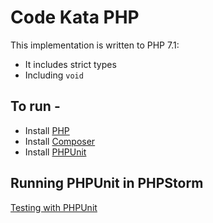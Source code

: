 # Code Kata PHP

This implementation is written to PHP 7.1:
* It includes strict types
* Including `void`

## To run -
* Install [PHP](http://php.net/)
* Install [Composer](https://getcomposer.org/doc/00-intro.md)
* Install [PHPUnit](https://phpunit.de/)

## Running PHPUnit in PHPStorm

[Testing with PHPUnit](https://www.jetbrains.com/help/phpstorm/enabling-php-unit-support.html)

